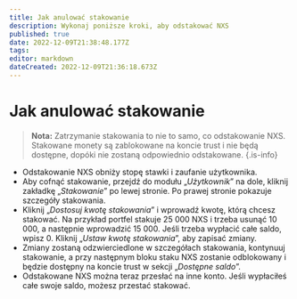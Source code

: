 ```yaml
---
title: Jak anulować stakowanie
description: Wykonaj poniższe kroki, aby odstakować NXS
published: true
date: 2022-12-09T21:38:48.177Z
tags: 
editor: markdown
dateCreated: 2022-12-09T21:36:18.673Z
---
```


# Jak anulować stakowanie

> **Nota:** Zatrzymanie stakowania to nie to samo, co odstakowanie NXS. Stakowane monety są zablokowane na koncie trust i nie będą dostępne, dopóki nie zostaną odpowiednio odstakowane.
{.is-info}



* Odstakowanie NXS obniży stopę stawki i zaufanie użytkownika.
* Aby cofnąć stakowanie, przejdź do modułu „_Użytkownik_” na dole, kliknij zakładkę „_Stakowanie_” po lewej stronie. Po prawej stronie pokazuje szczegóły stakowania.
* Kliknij „_Dostosuj kwotę stakowania_” i wprowadź kwotę, którą chcesz stakować. Na przykład portfel stakuje 25 000 NXS i trzeba usunąć 10 000, a następnie wprowadzić 15 000. Jeśli trzeba wypłacić całe saldo, wpisz 0. Kliknij „_Ustaw kwotę stakowania_”, aby zapisać zmiany.
* Zmiany zostaną odzwierciedlone w szczegółach stakowania, kontynuuj stakowanie, a przy następnym bloku staku NXS zostanie odblokowany i będzie dostępny na koncie trust w sekcji „_Dostępne saldo_”.
* Odstakowane NXS można teraz przesłać na inne konto. Jeśli wypłaciłeś całe swoje saldo, możesz przestać stakować.